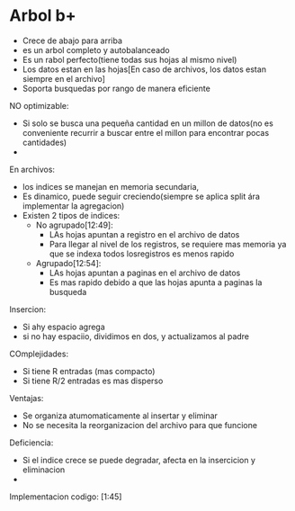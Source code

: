 # Arbol b+  
- Crece de abajo para arriba  
- es un arbol completo y autobalanceado  
- Es un rabol perfecto(tiene todas sus hojas al mismo nivel)  
- Los datos estan en las hojas[En caso de archivos, los datos estan siempre en el archivo]  
- Soporta busquedas por rango de manera eficiente  


NO optimizable:  
- Si solo se busca una pequeña cantidad en un millon de datos(no es conveniente recurrir a buscar entre el millon para encontrar pocas cantidades)  
-  

En archivos:  
- los indices se manejan en memoria secundaria,  
- Es dinamico, puede seguir creciendo(siempre se aplica split ára implementar la agregacion)  
- Existen 2 tipos de indices:  
    - No agrupado[12:49]:  
        - LAs hojas apuntan a registro en el archivo de datos  
        - Para llegar al nivel de los registros, se requiere mas memoria ya que se indexa todos losregistros es menos rapido
    - Agrupado[12:54]:  
        - LAs hojas apuntan a paginas en el archivo de datos  
        - Es mas rapido debido a que las hojas apunta a paginas la busqueda  


Insercion:  
- Si ahy espacio agrega  
- si no hay espaciio, dividimos en dos, y actualizamos al padre

COmplejidades:  
- Si tiene R entradas (mas compacto)  
- Si tiene R/2 entradas es mas disperso  

Ventajas: 
- Se organiza atumomaticamente al insertar y eliminar  
- No se necesita la reorganizacion del archivo para que funcione  



Deficiencia:  
- Si el indice crece se puede degradar, afecta en la insercicion y eliminacion  
-  
Implementacion codigo: [1:45]